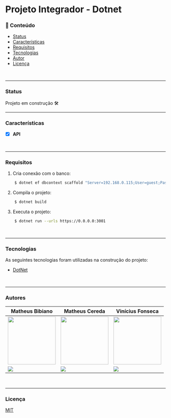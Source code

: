 # Projeto Integrador - Dotnet

### 📌 Conteúdo

* [Status](#status)
* [Características](#características)
* [Requisitos](#requisitos)
* [Tecnologias](#tecnologias)
* [Autor](#autores)
* [Licença](#licença)
<br/>

---

### Status

Projeto em construção 🛠️
<br/>

---

### Características

- [x] **API**
<br/>

---

### Requisitos

1. Cria conexão com o banco:
```bash
    $ dotnet ef dbcontext scaffold "Server=192.168.0.115;User=guest;Password=123;Database=letmerate" "Pomelo.EntityFrameworkCore.MySql" -o Models -c BDContexto -f
```

2. Compila o projeto:
```bash
    $ dotnet build
```

3. Executa o projeto:
```bash
    $ dotnet run --urls https://0.0.0.0:3001
```
<br/>

---

### Tecnologias

As seguintes tecnologias foram utilizadas na construção do projeto:

- [DotNet](https://dotnet.microsoft.com/en-us/)

<br/>

---

### Autores

| Matheus Bibiano                                       | Matheus Cereda                                         | Vinícius Fonseca                                       
|-------------------------------------------------------|--------------------------------------------------------|--------------------------------------------------------|
| <img src="https://github.com/MatheusBibiano.png" width="150" height="150">| <img src="https://github.com/MatheusCereda.png" width="150" height="150">| <img src="https://github.com/vinioli01.png" width="150" height="150">
| [<img src="https://img.shields.io/badge/linkedin-%230077B5.svg?&style=for-the-badge&logo=linkedin&logoColor=white" />](https://www.linkedin.com/in/matheus-bibiano-alves)|[<img src="https://img.shields.io/badge/linkedin-%230077B5.svg?&style=for-the-badge&logo=linkedin&logoColor=white" />](https://www.linkedin.com/in/matheus-henrique-cereda-monteiro-448b78223/)|[<img src="https://img.shields.io/badge/linkedin-%230077B5.svg?&style=for-the-badge&logo=linkedin&logoColor=white" />](https://www.linkedin.com/in/)|
<br/>

---

### Licença

[MIT](https://choosealicense.com/licenses/mit/)

